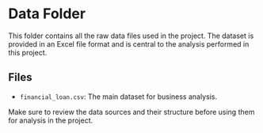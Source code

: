 # Data Folder

This folder contains all the raw data files used in the project. The dataset is provided in an Excel file format and is central to the analysis performed in this project.

## Files
- `financial_loan.csv`: The main dataset for business analysis.

Make sure to review the data sources and their structure before using them for analysis in the project.
